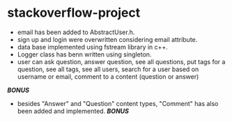 # stackoverflow-project

* email has been added to AbstractUser.h.
* sign up and login were overwritten considering email attribute.
* data base implemented using fstream library in c++.
* Logger class has benn written using singleton.
* user can ask question, answer question, see all questions, put tags for a question, see all tags,
  see all users, search for a user based on username or email, comment to a content (question or answer)

*********************************************BONUS*********************************************
* besides "Answer" and "Question" content types, "Comment" has also been added and implemented.
*********************************************BONUS*********************************************